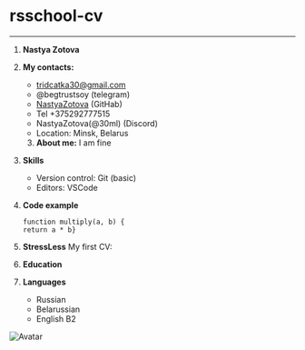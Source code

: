 # rsschool-cv
********
1. **Nastya Zotova**
2. **My contacts:**
   * tridcatka30@gmail.com
   * @begtrustsoy  (telegram)
   * [NastyaZotova](https://github.com/NastyaZotova "GitHab")  (GitHab)
   * Tel +375292777515
   * NastyaZotova(@30ml)  (Discord)
   * Location: Minsk, Belarus

	3. **About me:**
  I am fine

4. **Skills**
   * Version control: Git (basic)
	* Editors: VSCode

5. **Code example**
   ``` 
   function multiply(a, b) {
   return a * b} 
   ```

6. **StressLess**
   My first CV:

7. **Education**

8. **Languages**
   * Russian
   * Belarussian
   * English B2

![Avatar]("C:\Users\PC\Desktop\RS\rsschool-cv\avatar.jpg")

